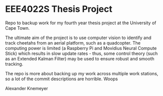 # EEE4022S Thesis Project

Repo to backup work for my fourth year thesis project at the University of Cape Town.

The ultimate aim of the project is to use computer vision to identify and track cheetahs from an aerial platform, such as a quadcopter. The computing power is limited (a Raspberry Pi and Movidius Neural Compute Stick) which results in slow update rates - thus, some control theory (such as an Extended Kalman Filter) may be used to ensure robust and smooth tracking.

The repo is more about backing up my work across multiple work stations, so a lot of the commit descriptions are horrible. Woops

Alexander Knemeyer
